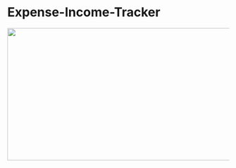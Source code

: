 # Expense-Income-Tracker

<img src = "./frontend/static/demo.gif" radius="20%" width="600px" height = "300px">
